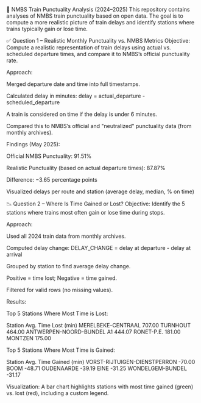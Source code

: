 🚆 NMBS Train Punctuality Analysis (2024–2025)
This repository contains analyses of NMBS train punctuality based on open data. The goal is to compute a more realistic picture of train delays and identify stations where trains typically gain or lose time.

✅ Question 1 – Realistic Monthly Punctuality vs. NMBS Metrics
Objective:
Compute a realistic representation of train delays using actual vs. scheduled departure times, and compare it to NMBS’s official punctuality rate.

Approach:

Merged departure date and time into full timestamps.

Calculated delay in minutes:
delay = actual_departure - scheduled_departure

A train is considered on time if the delay is under 6 minutes.

Compared this to NMBS’s official and "neutralized" punctuality data (from monthly archives).

Findings (May 2025):

Official NMBS Punctuality: 91.51%

Realistic Punctuality (based on actual departure times): 87.87%

Difference: −3.65 percentage points

Visualized delays per route and station (average delay, median, % on time)

📉 Question 2 – Where Is Time Gained or Lost?
Objective:
Identify the 5 stations where trains most often gain or lose time during stops.

Approach:

Used all 2024 train data from monthly archives.

Computed delay change:
DELAY_CHANGE = delay at departure - delay at arrival

Grouped by station to find average delay change.

Positive = time lost; Negative = time gained.

Filtered for valid rows (no missing values).

Results:

Top 5 Stations Where Most Time is Lost:

Station	Avg. Time Lost (min)
MERELBEKE-CENTRAAL	707.00
TURNHOUT	464.00
ANTWERPEN-NOORD-BUNDEL A1	444.07
RONET-P.E.	181.00
MONTZEN	175.00

Top 5 Stations Where Most Time is Gained:

Station	Avg. Time Gained (min)
VORST-RIJTUIGEN-DIENSTPERRON	-70.00
BOOM	-48.71
OUDENAARDE	-39.19
EINE	-31.25
WONDELGEM-BUNDEL	-31.17

Visualization:
A bar chart highlights stations with most time gained (green) vs. lost (red), including a custom legend.
